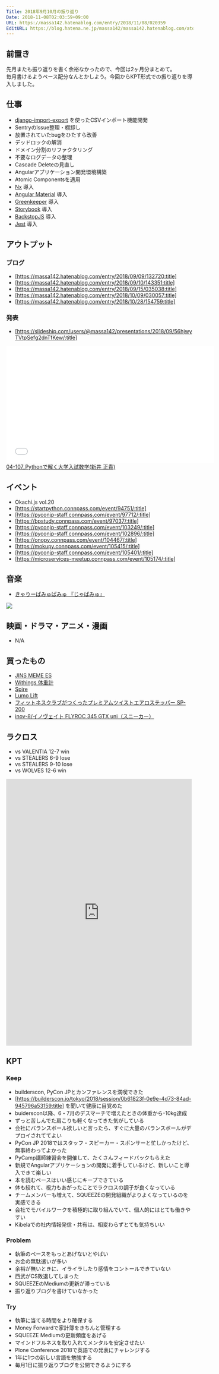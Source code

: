 ```yaml
---
Title: 2018年9月10月の振り返り
Date: 2018-11-08T02:03:59+09:00
URL: https://massa142.hatenablog.com/entry/2018/11/08/020359
EditURL: https://blog.hatena.ne.jp/massa142/massa142.hatenablog.com/atom/entry/10257846132665748061
---
```


## 前置き
先月またも振り返りを書く余裕なかったので、今回は2ヶ月分まとめて。  
毎月書けるようペース配分なんとかしよう。今回からKPT形式での振り返りを導入しました。

## 仕事
+ [django-import-export](https://github.com/django-import-export/django-import-export) を使ったCSVインポート機能開発
+ SentryのIssue整理・棚卸し
+ 放置されていたbugをひたすら改善
+ デッドロックの解消
+ ドメイン分割のリファクタリング
+ 不要なログデータの整理
+ Cascade Deleteの見直し
+ Angularアプリケーション開発環境構築
+ Atomic Componentsを適用
+ [Nx](https://nrwl.io/nx) 導入
+ [Angular Material](https://material.angular.io/) 導入
+ [Greenkeeper](https://greenkeeper.io/) 導入
+ [Storybook](https://storybook.js.org/) 導入
+ [BackstopJS](https://github.com/garris/BackstopJS) 導入
+ [Jest](https://jestjs.io/) 導入

## アウトプット
### ブログ
* [https://massa142.hatenablog.com/entry/2018/09/09/132720:title]
* [https://massa142.hatenablog.com/entry/2018/09/10/143351:title]
* [https://massa142.hatenablog.com/entry/2018/09/15/035038:title]
* [https://massa142.hatenablog.com/entry/2018/10/09/030057:title]
* [https://massa142.hatenablog.com/entry/2018/10/28/154759:title]

### 発表
* [https://slideship.com/users/@massa142/presentations/2018/09/56hjwyTVtpSefg2dnTfKew/:title]

<iframe width="560" height="315" frameborder="0" allowfullscreen="" src="//www.youtube.com/embed/x0mIzF_VXLg"></iframe><br><a href="https://youtube.com/watch?v=x0mIzF_VXLg">04-107_Pythonで解く大学入試数学(新井 正貴)</a>

## イベント
+ Okachi.js vol.20
+ [https://startpython.connpass.com/event/94751/:title]
+ [https://pyconjp-staff.connpass.com/event/97712/:title]
+ [https://bpstudy.connpass.com/event/97037/:title]
+ [https://pyconjp-staff.connpass.com/event/103249/:title]
+ [https://pyconjp-staff.connpass.com/event/102896/:title]
+ [https://onopy.connpass.com/event/104467/:title]
+ [https://mokupy.connpass.com/event/105415/:title]
+ [https://pyconjp-staff.connpass.com/event/105401/:title]
+ [https://microservices-meetup.connpass.com/event/105174/:title]

## 音楽
+ [きゃりーぱみゅぱみゅ 『じゃぱみゅ』](https://amzn.to/2RJy9n7)

<a href="https://www.amazon.co.jp/%E3%81%98%E3%82%83%E3%81%B1%E3%81%BF%E3%82%85-%E5%88%9D%E5%9B%9E%E9%99%90%E5%AE%9A%E7%9B%A4-CD-DVD-%E3%81%8D%E3%82%83%E3%82%8A%E3%83%BC%E3%81%B1%E3%81%BF%E3%82%85%E3%81%B1%E3%81%BF%E3%82%85/dp/B07GC2G5FJ/ref=as_li_ss_il?ie=UTF8&linkCode=li3&tag=massa1420d-22&linkId=6831245344c17d77fd29c8a0bbea9922&language=ja_JP" target="_blank"><img border="0" src="//ws-fe.amazon-adsystem.com/widgets/q?_encoding=UTF8&ASIN=B07GC2G5FJ&Format=_SL250_&ID=AsinImage&MarketPlace=JP&ServiceVersion=20070822&WS=1&tag=massa1420d-22&language=ja_JP" ></a><img src="https://ir-jp.amazon-adsystem.com/e/ir?t=massa1420d-22&language=ja_JP&l=li3&o=9&a=B07GC2G5FJ" width="1" height="1" border="0" alt="" style="border:none !important; margin:0px !important;" />


## 映画・ドラマ・アニメ・漫画
* N/A

## 買ったもの
* [JINS MEME ES](https://jins-meme.com/ja/products/es/)
* [Withings 体重計](https://amzn.to/2MZLwSg)
* [Spire](https://www.apple.com/jp/shop/product/HHWT2PA/A/spire-mindfulness-and-activity-tracker)
* [Lumo Lift](https://amzn.to/2MdRJEK)
* [フィットネスクラブがつくったプレミアムツイストエアロステッパー SP-200](https://amzn.to/2O5oTZa)
* [inov-8/イノヴェイト FLYROC 345 GTX uni（スニーカー）](http://zozo.jp/shop/beaver/goods/23621043/?did=43890778)

## ラクロス
+ vs VALENTIA 12-7 win
+ vs STEALERS 6-9 lose
+ vs STEALERS 9-10 lose
+ vs WOLVES 12-6 win

<iframe src="https://www.facebook.com/plugins/post.php?href=https%3A%2F%2Fwww.facebook.com%2FAdvanceHangloose%2Fposts%2F1866561293397690&width=500" width="500" height="719" style="border:none;overflow:hidden" scrolling="no" frameborder="0" allowTransparency="true" allow="encrypted-media"></iframe>

## KPT

### Keep
* builderscon, PyCon JPとカンファレンスを満喫できた
* [https://builderscon.io/tokyo/2018/session/0b61823f-0e9e-4d73-84ad-945796a53159:title] を聞いて健康に目覚めた
* buiderscon以降、6・7月のデスマーチで増えたときの体重から-10kg達成
* ずっと苦しんでた肩こりも軽くなってきた気がしている
* 会社にバランスボール欲しいと言ったら、すぐに大量のバランスボールがデプロイされててよい
* PyCon JP 2018ではスタッフ・スピーカー・スポンサーと忙しかったけど、無事終わってよかった
* PyCamp講師練習会を開催して、たくさんフィードバックもらえた
* 新規でAngularアプリケーションの開発に着手しているけど、新しいこと導入できて楽しい
* 本を読むペースはいい感じにキープできている
* 体も絞れて、視力もあがったことでラクロスの調子が良くなっている
* チームメンバーも増えて、SQUEEZEの開発組織がよりよくなっているのを実感できる
* 会社でモバイルワークを積極的に取り組んでいて、個人的にはとても働きやすい
* Kibelaでの社内情報発信・共有は、相変わらずとても気持ちいい

### Problem
* 執筆のペースをもっとあげないとやばい
* お金の無駄遣いが多い
* 余裕が無いときに、イライラしたり感情をコントールできていない
* 西武がCS敗退してしまった
* SQUEEZEのMediumの更新が滞っている
* 振り返りブログを書けていなかった

### Try
* 執筆に当てる時間をより確保する
* Money Forwardで家計簿をきちんと管理する
* SQUEEZE Mediumの更新頻度をあげる
* マインドフルネスを取り入れてメンタルを安定させたい
* Plone Conference 2018で英語での発表にチャレンジする
* 1年に1つの新しい言語を勉強する
* 毎月1日に振り返りブログを公開できるようにする
